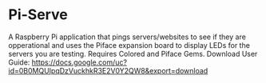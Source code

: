 Pi-Serve
========

A Raspberry Pi application that pings servers/websites to see if they are opperational and uses the Piface expansion board to display LEDs for the servers you are testing. Requires Colored and Piface Gems.
Download User Guide:
https://docs.google.com/uc?id=0B0MQUIpqDzVuckhkR3E2V0Y2QW8&export=download
